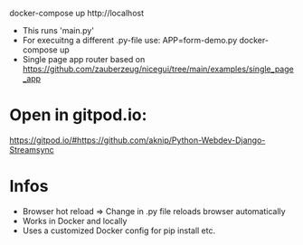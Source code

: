 
docker-compose up
http://localhost

- This runs 'main.py'
- For execuitng a different .py-file use: APP=form-demo.py docker-compose up
- Single page app router based on https://github.com/zauberzeug/nicegui/tree/main/examples/single_page_app



# Open in gitpod.io:
https://gitpod.io/#https://github.com/aknip/Python-Webdev-Django-Streamsync



# Infos
- Browser hot reload => Change in .py file reloads browser automatically
- Works in Docker and locally
- Uses a customized Docker config for pip install etc.
